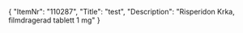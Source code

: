 {
  "ItemNr": "110287",
  "Title": "test",
  "Description": "Risperidon Krka, filmdragerad tablett 1 mg"
}